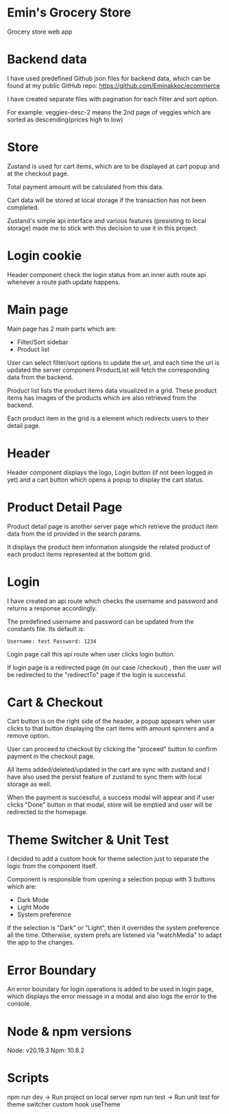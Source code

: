 # Emin's Grocery Store

Grocery store web app

# Backend data

I have used predefined Github json files for backend data, which can be found at my public GitHub repo:
https://github.com/Eminakkoc/ecommerce

I have created separate files with pagination for each filter and sort option.

For example: veggies-desc-2 means the 2nd page of veggies which are sorted as descending(prices high to low)

# Store

Zustand is used for cart items, which are to be displayed at cart popup and at the checkout page.

Total payment amount will be calculated from this data.

Cart data will be stored at local storage if the transaction has not been completed.

Zustand's simple api interface and various features (presisting to local storage) made me to stick with this decision to use it in this project.

# Login cookie

Header component check the login status from an inner auth route api whenever a route path update happens.

# Main page

Main page has 2 main parts which are:

- Filter/Sort sidebar
- Product list

User can select filter/sort options to update the url, and each time the url is updated the server component ProductList will fetch the corresponding data from the backend.

Product list lists the product items data visualized in a grid. These product items has images of the products which are also retrieved from the backend.

Each product item in the grid is a <Link/> element which redirects users to their detail page.

# Header

Header component displays the logo, Login button (if not been logged in yet) and a cart button which opens a popup to display the cart status.

# Product Detail Page

Product detail page is another server page which retrieve the product item data from the id provided in the search params.

It displays the product item information alongside the related product of each product items represented at the bottom grid.

# Login

I have created an api route which checks the username and password and returns a response accordingly.

The predefined username and password can be updated from the constants file. Its default is:

`Username: test
Password: 1234`

Login page call this api route when user clicks login button.

If login page is a redirected page (in our case /checkout) , then the user will be redirected to the "redirectTo" page if the login is successful.

# Cart & Checkout

Cart button is on the right side of the header, a popup appears when user clicks to that button displaying the cart items with amount spinners and a remove option.

User can proceed to checkout by clicking the "proceed" button to confirm payment in the checkout page.

All items added/deleted/updated in the cart are sync with zustand and I have also used the persist feature of zustand to sync them with local storage as well.

When the payment is successful, a success modal will appear and if user clicks "Done" button in that modal,
store will be emptied and user will be redirected to the homepage.

# Theme Switcher & Unit Test

I decided to add a custom hook for theme selection just to separate the logic from the component itself.

Component is responsible from opening a selection popup with 3 buttons which are:

- Dark Mode
- Light Mode
- System preference

If the selection is "Dark" or "Light", then it overrides the system preference all the time. Otherwise, system prefs are listened via "watchMedia" to adapt the app to the changes.

# Error Boundary

An error boundary for login operations is added to be used in login page, which displays the error message in a modal and also logs the error to the console.

# Node & npm versions

Node: v20.19.3
Npm: 10.8.2

# Scripts

npm run dev -> Run project on local server
npm run test -> Run unit test for theme switcher custom hook useTheme
